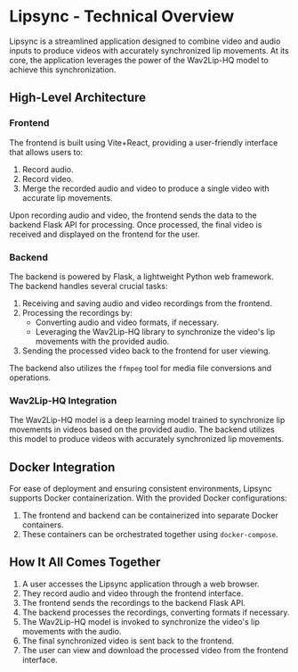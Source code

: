 # Lipsync - Technical Overview

Lipsync is a streamlined application designed to combine video and audio inputs to produce videos with accurately synchronized lip movements. At its core, the application leverages the power of the Wav2Lip-HQ model to achieve this synchronization.

## High-Level Architecture

### Frontend

The frontend is built using Vite+React, providing a user-friendly interface that allows users to:

1. Record audio.
2. Record video.
3. Merge the recorded audio and video to produce a single video with accurate lip movements.

Upon recording audio and video, the frontend sends the data to the backend Flask API for processing. Once processed, the final video is received and displayed on the frontend for the user.

### Backend

The backend is powered by Flask, a lightweight Python web framework. The backend handles several crucial tasks:

1. Receiving and saving audio and video recordings from the frontend.
2. Processing the recordings by:
    - Converting audio and video formats, if necessary.
    - Leveraging the Wav2Lip-HQ library to synchronize the video's lip movements with the provided audio.
3. Sending the processed video back to the frontend for user viewing.

The backend also utilizes the `ffmpeg` tool for media file conversions and operations.

### Wav2Lip-HQ Integration

The Wav2Lip-HQ model is a deep learning model trained to synchronize lip movements in videos based on the provided audio. The backend utilizes this model to produce videos with accurately synchronized lip movements.

## Docker Integration

For ease of deployment and ensuring consistent environments, Lipsync supports Docker containerization. With the provided Docker configurations:

1. The frontend and backend can be containerized into separate Docker containers.
2. These containers can be orchestrated together using `docker-compose`.

## How It All Comes Together

1. A user accesses the Lipsync application through a web browser.
2. They record audio and video through the frontend interface.
3. The frontend sends the recordings to the backend Flask API.
4. The backend processes the recordings, converting formats if necessary.
5. The Wav2Lip-HQ model is invoked to synchronize the video's lip movements with the audio.
6. The final synchronized video is sent back to the frontend.
7. The user can view and download the processed video from the frontend interface.

